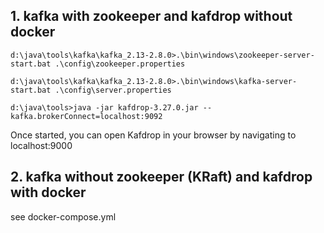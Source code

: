 ## 1. kafka with zookeeper and kafdrop without docker  

````
d:\java\tools\kafka\kafka_2.13-2.8.0>.\bin\windows\zookeeper-server-start.bat .\config\zookeeper.properties

d:\java\tools\kafka\kafka_2.13-2.8.0>.\bin\windows\kafka-server-start.bat .\config\server.properties

d:\java\tools>java -jar kafdrop-3.27.0.jar --kafka.brokerConnect=localhost:9092
````

Once started, you can open Kafdrop in your browser by navigating to localhost:9000


## 2. kafka without zookeeper (KRaft) and kafdrop with docker
see docker-compose.yml 


